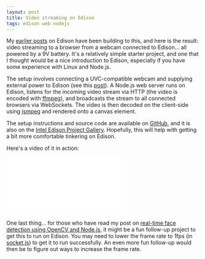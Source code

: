 ```yaml
---
layout: post
title: Video streaming on Edison
tags: edison web nodejs
---
```


My <a href="/blog/#edison">earlier posts</a> on Edison have been building to this, and here is the result: video streaming to a browser from a webcam connected to Edison... all powered by a 9V battery. It's a relatively simple starter project, and one that I thought would be a nice introduction to Edison, especially if you have some experience with Linux and Node.js.

The setup involves connecting a UVC-compatible webcam and supplying external power to Edison (see this <a href="/blog/2014/11/06/connecting-a-usb-device-to-the-edison-mini-breakout-board">post</a>). A Node.js web server runs on Edison, listens for the incoming video stream via HTTP (the video is encoded with <a href="https://www.ffmpeg.org/">ffmpeg</a>), and broadcasts the stream to all connected browsers via WebSockets. The video is then decoded on the client-side using <a href="https://github.com/phoboslab/jsmpeg">jsmpeg</a> and rendered onto a canvas element.

The setup instructions and source code are available on <a href="https://github.com/drejkim/edi-cam">GitHub</a>, and it is also on the <a href="https://communities.intel.com/docs/DOC-23530">Intel Edison Project Gallery</a>. Hopefully, this will help with getting a bit more comfortable tinkering on Edison.

Here's a video of it in action:

<div class="mb-3">
  <div class="embed-responsive embed-responsive-16by9">
    <iframe class="embed-responsive-item" src="//www.youtube.com/embed/nVDL2-bFT3Y" frameborder="0" allowfullscreen=""></iframe>
  </div>
</div>

One last thing... for those who have read my post on <a href="/blog/2014/12/02/real-time-face-detection-using-opencv-nodejs-and-websockets">real-time face detection using OpenCV and Node.js</a>, it might be a fun follow-up project to get this to run on Edison. You may need to lower the frame rate to 1fps (in <a href="https://github.com/drejkim/face-detection-node-opencv/blob/master/server/lib/routes/socket.js">socket.js</a>) to get it to run successfully. An even more fun follow-up would then be to figure out ways to increase the frame rate.
